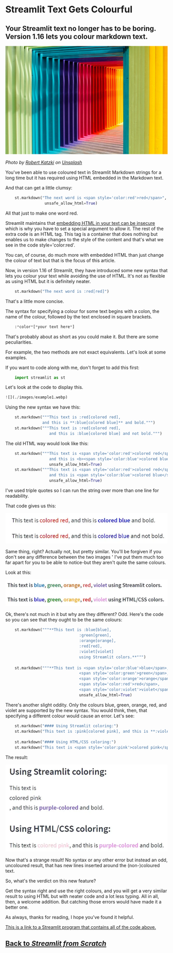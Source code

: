 ﻿
# Streamlit Text Gets Colourful

## Your Streamlit text no longer has to be boring. Version 1.16 lets you colour markdown text.




![Photo by [Robert Katzki](https://unsplash.com/@ro_ka?) on [Unsplash](https://unsplash.com)](./images/katzki.jfif)

*Photo by [Robert Katzki](https://unsplash.com/@ro_ka?) on [Unsplash](https://unsplash.com)*


You've been able to use coloured text in Streamlit Markdown strings for a long time but it has required using HTML embedded in the Markdown text.

And that can get a little clumsy:
```` Python
    st.markdown("The next word is <span style='color:red'>red</span>",
                 unsafe_allow_html=True)
````
All that just to make one word red.

Streamlit maintains that [embedding HTML in your text can be insecure](https://github.com/streamlit/streamlit/issues/152) which is why you have to set a special argument to allow it. The rest of the extra code is an HTML <span>tag. This tag is a container that does nothing but enables us to make changes to the style of the content and that's what we see in the code style='color:red'.

You can, of course, do much more with embedded HTML than just change the colour of text but that is the focus of this article.

Now, in version 1.16 of Streamlit, they have introduced some new syntax that lets you colour your text while avoiding the use of HTML. It's not as flexible as using HTML but it is definitely neater.
```` Python
    st.markdown("The next word is :red[red]")
````
That's a little more concise.

The syntax for specifying a colour for some text begins with a colon, the name of the colour, followed by the text enclosed in square brackets.
```` Python
    :*color*[*your text here*]
````
That's probably about as short as you could make it. But there are some peculiarities.

For example, the two methods are not exact equivalents. Let's look at some examples.

If you want to code along with me, don't forget to add this first:
```` Python
    import streamlit as st
````
Let's look at the code to display this.
```` Python
![](./images/example1.webp)
````
Using the new syntax we have this:
```` Python
    st.markdown("""This text is :red[colored red], 
                and this is **:blue[colored blue]** and bold.""")
    st.markdown("""This text is :red[colored red], 
                   and this is :blue[colored blue] and not bold.""")
````
The old HTML way would look like this:
```` Python
    st.markdown("""This text is <span style='color:red'>colored red</span>, 
                   and this is <b><span style='color:blue'>colored blue</span></b> and bold.""", 
                   unsafe_allow_html=True)
    st.markdown("""This text is <span style='color:red'>colored red</span>, 
                   and this is <span style='color:blue'>colored blue</span> and not bold.""", 
                   unsafe_allow_html=True)
````
I've used triple quotes so I can run the string over more than one line for readability.

That code gives us this:

![](./images/example2.webp)

Same thing, right? Actually not, but pretty similar. You'll be forgiven if you don't see any difference between the two images ' I've put them much too far apart for you to be able to notice-but they aren't quite the same colours.

Look at this:

![](./images/example3.webp)


Ok, there's not much in it but why are they different? Odd. Here's the code so you can see that they ought to be the same colours:
```` Python
    st.markdown("""**This text is :blue[blue], 
                                :green[green], 
                                :orange[orange], 
                                :red[red], 
                                :violet[violet] 
                                using Streamlit colors.**""")
    
    st.markdown("""**This text is <span style='color:blue'>blue</span>, 
                                <span style='color:green'>green</span>, 
                                <span style='color:orange'>orange</span>, 
                                <span style='color:red'>red</span>, 
                                <span style='color:violet'>violet</span> using HTML/CSS colors.**""", 
                                unsafe_allow_html=True)
````
There's another slight oddity. Only the colours blue, green, orange, red, and violet are supported by the new syntax. You would think, then, that specifying a different colour would cause an error. Let's see:
```` Python
    st.markdown("#### Using Streamlit coloring:")
    st.markdown("This text is :pink[colored pink], and this is **:violet[purple-colored]** and bold.")
    
    st.markdown("#### Using HTML/CSS coloring:")
    st.markdown("This text is <span style='color:pink'>colored pink</span>, and this is **<span style='color:violet'>purple-colored</span>** and bold.", unsafe_allow_html=True)
````
The result:

![](./images/example4.webp)

Now that's a strange result! No syntax or any other error but instead an odd, uncoloured result, that has new lines inserted around the (non-)coloured text.

So, what's the verdict on this new feature?

Get the syntax right and use the right colours, and you will get a very similar result to using HTML but with neater code and a lot less typing. All in all, then, a welcome addition. But catching those errors would have made it a better one.

As always, thanks for reading, I hope you've found it helpful. 

[This is a link to a Streamlit program that contains all of the code above.](https://raw.githubusercontent.com/alanjones2/streamlitfromscratch/main/code/md_color.py)

## [Back to _Streamlit from Scratch_](https://alanjones2.github.io/streamlitfromscratch/) 